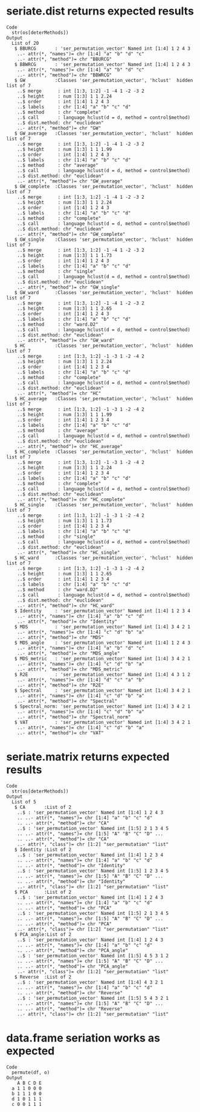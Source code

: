 # seriate.dist returns expected results

    Code
      str(os[deterMethods])
    Output
      List of 20
       $ BBURCG       : 'ser_permutation_vector' Named int [1:4] 1 2 4 3
        ..- attr(*, "names")= chr [1:4] "a" "b" "d" "c"
        ..- attr(*, "method")= chr "BBURCG"
       $ BBWRCG       : 'ser_permutation_vector' Named int [1:4] 1 2 4 3
        ..- attr(*, "names")= chr [1:4] "a" "b" "d" "c"
        ..- attr(*, "method")= chr "BBWRCG"
       $ GW           :Classes 'ser_permutation_vector', 'hclust'  hidden list of 7
        ..$ merge      : int [1:3, 1:2] -1 -4 1 -2 -3 2
        ..$ height     : num [1:3] 1 1 2.24
        ..$ order      : int [1:4] 1 2 4 3
        ..$ labels     : chr [1:4] "a" "b" "c" "d"
        ..$ method     : chr "complete"
        ..$ call       : language hclust(d = d, method = control$method)
        ..$ dist.method: chr "euclidean"
        ..- attr(*, "method")= chr "GW"
       $ GW_average   :Classes 'ser_permutation_vector', 'hclust'  hidden list of 7
        ..$ merge      : int [1:3, 1:2] -1 -4 1 -2 -3 2
        ..$ height     : num [1:3] 1 1 1.99
        ..$ order      : int [1:4] 1 2 4 3
        ..$ labels     : chr [1:4] "a" "b" "c" "d"
        ..$ method     : chr "average"
        ..$ call       : language hclust(d = d, method = control$method)
        ..$ dist.method: chr "euclidean"
        ..- attr(*, "method")= chr "GW_average"
       $ GW_complete  :Classes 'ser_permutation_vector', 'hclust'  hidden list of 7
        ..$ merge      : int [1:3, 1:2] -1 -4 1 -2 -3 2
        ..$ height     : num [1:3] 1 1 2.24
        ..$ order      : int [1:4] 1 2 4 3
        ..$ labels     : chr [1:4] "a" "b" "c" "d"
        ..$ method     : chr "complete"
        ..$ call       : language hclust(d = d, method = control$method)
        ..$ dist.method: chr "euclidean"
        ..- attr(*, "method")= chr "GW_complete"
       $ GW_single    :Classes 'ser_permutation_vector', 'hclust'  hidden list of 7
        ..$ merge      : int [1:3, 1:2] -1 -4 1 -2 -3 2
        ..$ height     : num [1:3] 1 1 1.73
        ..$ order      : int [1:4] 1 2 4 3
        ..$ labels     : chr [1:4] "a" "b" "c" "d"
        ..$ method     : chr "single"
        ..$ call       : language hclust(d = d, method = control$method)
        ..$ dist.method: chr "euclidean"
        ..- attr(*, "method")= chr "GW_single"
       $ GW_ward      :Classes 'ser_permutation_vector', 'hclust'  hidden list of 7
        ..$ merge      : int [1:3, 1:2] -1 -4 1 -2 -3 2
        ..$ height     : num [1:3] 1 1 2.65
        ..$ order      : int [1:4] 1 2 4 3
        ..$ labels     : chr [1:4] "a" "b" "c" "d"
        ..$ method     : chr "ward.D2"
        ..$ call       : language hclust(d = d, method = control$method)
        ..$ dist.method: chr "euclidean"
        ..- attr(*, "method")= chr "GW_ward"
       $ HC           :Classes 'ser_permutation_vector', 'hclust'  hidden list of 7
        ..$ merge      : int [1:3, 1:2] -1 -3 1 -2 -4 2
        ..$ height     : num [1:3] 1 1 2.24
        ..$ order      : int [1:4] 1 2 3 4
        ..$ labels     : chr [1:4] "a" "b" "c" "d"
        ..$ method     : chr "complete"
        ..$ call       : language hclust(d = d, method = control$method)
        ..$ dist.method: chr "euclidean"
        ..- attr(*, "method")= chr "HC"
       $ HC_average   :Classes 'ser_permutation_vector', 'hclust'  hidden list of 7
        ..$ merge      : int [1:3, 1:2] -1 -3 1 -2 -4 2
        ..$ height     : num [1:3] 1 1 1.99
        ..$ order      : int [1:4] 1 2 3 4
        ..$ labels     : chr [1:4] "a" "b" "c" "d"
        ..$ method     : chr "average"
        ..$ call       : language hclust(d = d, method = control$method)
        ..$ dist.method: chr "euclidean"
        ..- attr(*, "method")= chr "HC_average"
       $ HC_complete  :Classes 'ser_permutation_vector', 'hclust'  hidden list of 7
        ..$ merge      : int [1:3, 1:2] -1 -3 1 -2 -4 2
        ..$ height     : num [1:3] 1 1 2.24
        ..$ order      : int [1:4] 1 2 3 4
        ..$ labels     : chr [1:4] "a" "b" "c" "d"
        ..$ method     : chr "complete"
        ..$ call       : language hclust(d = d, method = control$method)
        ..$ dist.method: chr "euclidean"
        ..- attr(*, "method")= chr "HC_complete"
       $ HC_single    :Classes 'ser_permutation_vector', 'hclust'  hidden list of 7
        ..$ merge      : int [1:3, 1:2] -1 -3 1 -2 -4 2
        ..$ height     : num [1:3] 1 1 1.73
        ..$ order      : int [1:4] 1 2 3 4
        ..$ labels     : chr [1:4] "a" "b" "c" "d"
        ..$ method     : chr "single"
        ..$ call       : language hclust(d = d, method = control$method)
        ..$ dist.method: chr "euclidean"
        ..- attr(*, "method")= chr "HC_single"
       $ HC_ward      :Classes 'ser_permutation_vector', 'hclust'  hidden list of 7
        ..$ merge      : int [1:3, 1:2] -1 -3 1 -2 -4 2
        ..$ height     : num [1:3] 1 1 2.65
        ..$ order      : int [1:4] 1 2 3 4
        ..$ labels     : chr [1:4] "a" "b" "c" "d"
        ..$ method     : chr "ward.D2"
        ..$ call       : language hclust(d = d, method = control$method)
        ..$ dist.method: chr "euclidean"
        ..- attr(*, "method")= chr "HC_ward"
       $ Identity     : 'ser_permutation_vector' Named int [1:4] 1 2 3 4
        ..- attr(*, "names")= chr [1:4] "a" "b" "c" "d"
        ..- attr(*, "method")= chr "Identity"
       $ MDS          : 'ser_permutation_vector' Named int [1:4] 3 4 2 1
        ..- attr(*, "names")= chr [1:4] "c" "d" "b" "a"
        ..- attr(*, "method")= chr "MDS"
       $ MDS_angle    : 'ser_permutation_vector' Named int [1:4] 1 2 4 3
        ..- attr(*, "names")= chr [1:4] "a" "b" "d" "c"
        ..- attr(*, "method")= chr "MDS_angle"
       $ MDS_metric   : 'ser_permutation_vector' Named int [1:4] 3 4 2 1
        ..- attr(*, "names")= chr [1:4] "c" "d" "b" "a"
        ..- attr(*, "method")= chr "MDS_metric"
       $ R2E          : 'ser_permutation_vector' Named int [1:4] 4 3 1 2
        ..- attr(*, "names")= chr [1:4] "d" "c" "a" "b"
        ..- attr(*, "method")= chr "R2E"
       $ Spectral     : 'ser_permutation_vector' Named int [1:4] 3 4 2 1
        ..- attr(*, "names")= chr [1:4] "c" "d" "b" "a"
        ..- attr(*, "method")= chr "Spectral"
       $ Spectral_norm: 'ser_permutation_vector' Named int [1:4] 3 4 2 1
        ..- attr(*, "names")= chr [1:4] "c" "d" "b" "a"
        ..- attr(*, "method")= chr "Spectral_norm"
       $ VAT          : 'ser_permutation_vector' Named int [1:4] 3 4 2 1
        ..- attr(*, "names")= chr [1:4] "c" "d" "b" "a"
        ..- attr(*, "method")= chr "VAT"

# seriate.matrix returns expected results

    Code
      str(os[deterMethods])
    Output
      List of 5
       $ CA       :List of 2
        ..$ : 'ser_permutation_vector' Named int [1:4] 1 2 4 3
        .. ..- attr(*, "names")= chr [1:4] "a" "b" "c" "d"
        .. ..- attr(*, "method")= chr "CA"
        ..$ : 'ser_permutation_vector' Named int [1:5] 2 1 3 4 5
        .. ..- attr(*, "names")= chr [1:5] "A" "B" "C" "D" ...
        .. ..- attr(*, "method")= chr "CA"
        ..- attr(*, "class")= chr [1:2] "ser_permutation" "list"
       $ Identity :List of 2
        ..$ : 'ser_permutation_vector' Named int [1:4] 1 2 3 4
        .. ..- attr(*, "names")= chr [1:4] "a" "b" "c" "d"
        .. ..- attr(*, "method")= chr "Identity"
        ..$ : 'ser_permutation_vector' Named int [1:5] 1 2 3 4 5
        .. ..- attr(*, "names")= chr [1:5] "A" "B" "C" "D" ...
        .. ..- attr(*, "method")= chr "Identity"
        ..- attr(*, "class")= chr [1:2] "ser_permutation" "list"
       $ PCA      :List of 2
        ..$ : 'ser_permutation_vector' Named int [1:4] 1 2 4 3
        .. ..- attr(*, "names")= chr [1:4] "a" "b" "c" "d"
        .. ..- attr(*, "method")= chr "PCA"
        ..$ : 'ser_permutation_vector' Named int [1:5] 2 1 3 4 5
        .. ..- attr(*, "names")= chr [1:5] "A" "B" "C" "D" ...
        .. ..- attr(*, "method")= chr "PCA"
        ..- attr(*, "class")= chr [1:2] "ser_permutation" "list"
       $ PCA_angle:List of 2
        ..$ : 'ser_permutation_vector' Named int [1:4] 1 2 4 3
        .. ..- attr(*, "names")= chr [1:4] "a" "b" "c" "d"
        .. ..- attr(*, "method")= chr "PCA_angle"
        ..$ : 'ser_permutation_vector' Named int [1:5] 4 5 3 1 2
        .. ..- attr(*, "names")= chr [1:5] "A" "B" "C" "D" ...
        .. ..- attr(*, "method")= chr "PCA_angle"
        ..- attr(*, "class")= chr [1:2] "ser_permutation" "list"
       $ Reverse  :List of 2
        ..$ : 'ser_permutation_vector' Named int [1:4] 4 3 2 1
        .. ..- attr(*, "names")= chr [1:4] "a" "b" "c" "d"
        .. ..- attr(*, "method")= chr "Reverse"
        ..$ : 'ser_permutation_vector' Named int [1:5] 5 4 3 2 1
        .. ..- attr(*, "names")= chr [1:5] "A" "B" "C" "D" ...
        .. ..- attr(*, "method")= chr "Reverse"
        ..- attr(*, "class")= chr [1:2] "ser_permutation" "list"

# data.frame seriation works as expected

    Code
      permute(df, o)
    Output
        A B C D E
      a 1 1 0 0 0
      b 1 1 1 0 0
      d 1 0 1 1 1
      c 0 0 1 1 1

